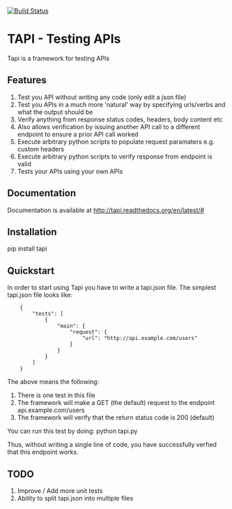 
[![Build Status](https://travis-ci.org/jimmyislive/tapi.png?branch=master)](https://travis-ci.org/jimmyislive/tapi)

# TAPI - Testing APIs

Tapi is a framework for testing APIs

## Features

1. Test you API without writing any code (only edit a json file)
2. Test you APIs in a much more 'natural' way by specifying urls/verbs and what the output should be
3. Verify anything from response status codes, headers, body content etc
4. Also allows verification by issuing another API call to a different endpoint to ensure a prior API call worked
5. Execute arbitrary python scripts to populate request paramaters e.g. custom headers
6. Execute arbitrary python scripts to verify response from endpoint is valid
7. Tests your APIs using your own APIs

## Documentation

Documentation is available at http://tapi.readthedocs.org/en/latest/#

## Installation

pip install tapi

## Quickstart

In order to start using Tapi you have to write a tapi.json file. The simplest tapi.json file looks like:

```
    {
        "tests": [
            {
                "main": {
                    "request": {
                        "url": "http://api.example.com/users"
                    }
                }
            }
        ]
    }
```

The above means the following:

1. There is one test in this file
2. The framework will make a GET (the default) request to the endpoint api.example.com/users
3. The framework will verify that the return status code is 200 (default)

You can run this test by doing:
    python tapi.py

Thus, without writing a single line of code, you have successfully verfied that this endpoint works.

## TODO

1. Improve / Add more unit tests
2. Ability to split tapi.json into multiple files

